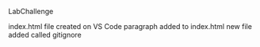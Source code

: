 LabChallenge

index.html file created on VS Code
paragraph added to index.html
new file added called gitignore
